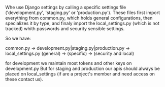 Whe use Django settings by calling a specific settings file ('development.py',
'staging.py' or 'production.py'). These files first import everything from
common.py, which holds general configurations, then specializes it by type, and
finaly import the local_settings.py (which is not tracked) whith passwords
and security sensible settings.

So we have:

common.py -> development.py|staging.py|production.py -> local_settings.py
(general) ->             (specific)                  -> (security and local)

for development we maintain most tokens and other keys on development.py
But for staging and production our apis should always be placed on
local_settings (if are a project's member and need access on these
contact us).

